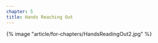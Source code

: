 ```yaml
---
chapter: 5
title: Hands Reaching Out
---
```


{% image "article/for-chapters/HandsReadingOut2.jpg" %}
